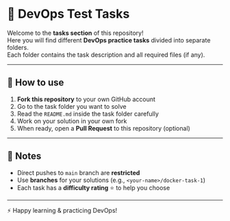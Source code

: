 # 📂 DevOps Test Tasks

Welcome to the **tasks section** of this repository!  
Here you will find different **DevOps practice tasks** divided into separate folders.  
Each folder contains the task description and all required files (if any).  

---

## 🚀 How to use
1. **Fork this repository** to your own GitHub account  
2. Go to the task folder you want to solve
3. Read the `README.md` inside the task folder carefully  
4. Work on your solution in your own fork  
5. When ready, open a **Pull Request** to this repository (optional)

---

## 📌 Notes
- Direct pushes to `main` branch are **restricted**  
- Use **branches** for your solutions (e.g., `<your-name>/docker-task-1`)  
- Each task has a **difficulty rating** ⭐ to help you choose  

---

⚡ Happy learning & practicing DevOps!
